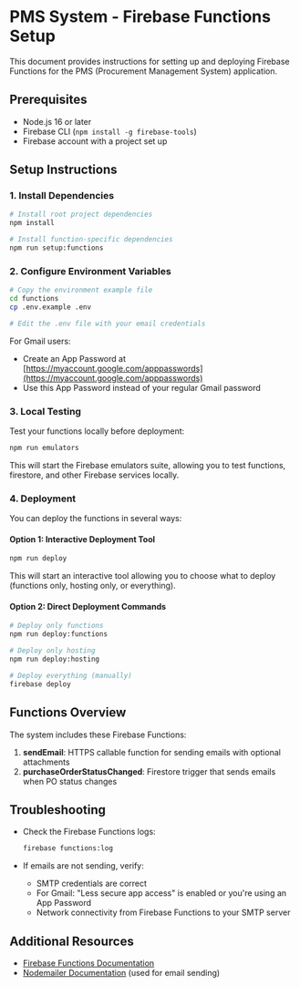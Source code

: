 # PMS System - Firebase Functions Setup

This document provides instructions for setting up and deploying Firebase Functions for the PMS (Procurement Management System) application.

## Prerequisites

- Node.js 16 or later
- Firebase CLI (`npm install -g firebase-tools`)
- Firebase account with a project set up

## Setup Instructions

### 1. Install Dependencies

```bash
# Install root project dependencies
npm install

# Install function-specific dependencies
npm run setup:functions
```

### 2. Configure Environment Variables

```bash
# Copy the environment example file
cd functions
cp .env.example .env

# Edit the .env file with your email credentials
```

For Gmail users:
- Create an App Password at [https://myaccount.google.com/apppasswords](https://myaccount.google.com/apppasswords)
- Use this App Password instead of your regular Gmail password

### 3. Local Testing

Test your functions locally before deployment:

```bash
npm run emulators
```

This will start the Firebase emulators suite, allowing you to test functions, firestore, and other Firebase services locally.

### 4. Deployment

You can deploy the functions in several ways:

#### Option 1: Interactive Deployment Tool

```bash
npm run deploy
```

This will start an interactive tool allowing you to choose what to deploy (functions only, hosting only, or everything).

#### Option 2: Direct Deployment Commands

```bash
# Deploy only functions
npm run deploy:functions

# Deploy only hosting
npm run deploy:hosting

# Deploy everything (manually)
firebase deploy
```

## Functions Overview

The system includes these Firebase Functions:

1. **sendEmail**: HTTPS callable function for sending emails with optional attachments
2. **purchaseOrderStatusChanged**: Firestore trigger that sends emails when PO status changes

## Troubleshooting

- Check the Firebase Functions logs:
  ```bash
  firebase functions:log
  ```

- If emails are not sending, verify:
  - SMTP credentials are correct
  - For Gmail: "Less secure app access" is enabled or you're using an App Password
  - Network connectivity from Firebase Functions to your SMTP server

## Additional Resources

- [Firebase Functions Documentation](https://firebase.google.com/docs/functions)
- [Nodemailer Documentation](https://nodemailer.com/) (used for email sending) 